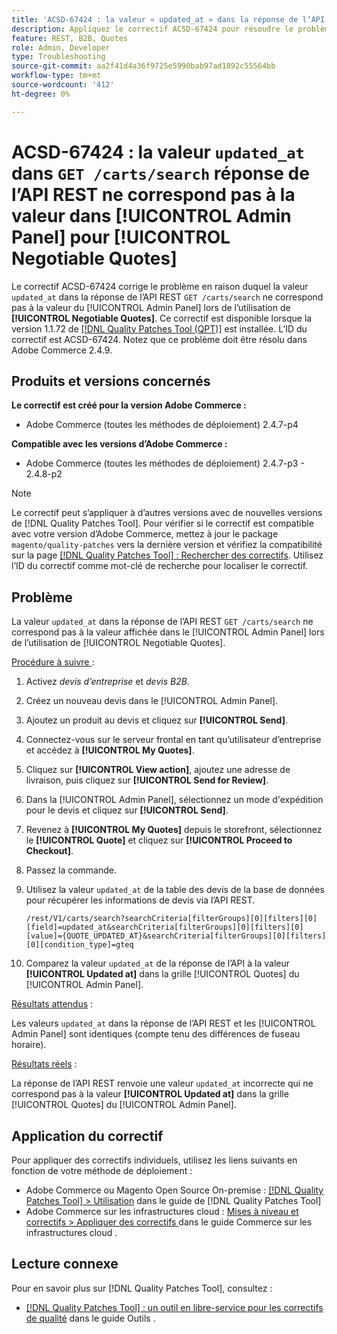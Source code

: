 ```yaml
---
title: 'ACSD-67424 : la valeur « updated_at » dans la réponse de l’API REST « GET /carts/search » ne correspond pas à la valeur dans [!UICONTROL Admin Panel] pour [!UICONTROL Negotiable Quotes]'
description: Appliquez le correctif ACSD-67424 pour résoudre le problème d’Adobe Commerce en raison duquel la valeur « updated_at » dans la réponse de l’API REST « GET /carts/search » ne correspond pas à la valeur du [!UICONTROL Admin Panel] lors de l’utilisation de [!UICONTROL Negotiable Quotes].
feature: REST, B2B, Quotes
role: Admin, Developer
type: Troubleshooting
source-git-commit: aa2f41d4a36f9725e5990bab97ad1892c55564bb
workflow-type: tm+mt
source-wordcount: '412'
ht-degree: 0%

---
```



# ACSD-67424 : la valeur `updated_at` dans `GET /carts/search` réponse de l’API REST ne correspond pas à la valeur dans [!UICONTROL Admin Panel] pour [!UICONTROL Negotiable Quotes]

Le correctif ACSD-67424 corrige le problème en raison duquel la valeur `updated_at` dans la réponse de l’API REST `GET /carts/search` ne correspond pas à la valeur du [!UICONTROL Admin Panel] lors de l’utilisation de **[!UICONTROL Negotiable Quotes]**. Ce correctif est disponible lorsque la version 1.1.72 de [[!DNL Quality Patches Tool (QPT)]](/help/tools/quality-patches-tool/quality-patches-tool-to-self-serve-quality-patches.md) est installée. L’ID du correctif est ACSD-67424. Notez que ce problème doit être résolu dans Adobe Commerce 2.4.9.

## Produits et versions concernés

**Le correctif est créé pour la version Adobe Commerce :**

* Adobe Commerce (toutes les méthodes de déploiement) 2.4.7-p4

**Compatible avec les versions d’Adobe Commerce :**

* Adobe Commerce (toutes les méthodes de déploiement) 2.4.7-p3 - 2.4.8-p2

>[!NOTE]
>
>Le correctif peut s’appliquer à d’autres versions avec de nouvelles versions de [!DNL Quality Patches Tool]. Pour vérifier si le correctif est compatible avec votre version d’Adobe Commerce, mettez à jour le package `magento/quality-patches` vers la dernière version et vérifiez la compatibilité sur la page [[!DNL Quality Patches Tool] : Rechercher des correctifs](https://experienceleague.adobe.com/tools/commerce-quality-patches/index.html). Utilisez l’ID du correctif comme mot-clé de recherche pour localiser le correctif.

## Problème

La valeur `updated_at` dans la réponse de l’API REST `GET /carts/search` ne correspond pas à la valeur affichée dans le [!UICONTROL Admin Panel] lors de l’utilisation de [!UICONTROL Negotiable Quotes].

<u>Procédure à suivre </u> :

1. Activez *devis d’entreprise* et *devis B2B*.
1. Créez un nouveau devis dans le [!UICONTROL Admin Panel].
1. Ajoutez un produit au devis et cliquez sur **[!UICONTROL Send]**.
1. Connectez-vous sur le serveur frontal en tant qu’utilisateur d’entreprise et accédez à **[!UICONTROL My Quotes]**.
1. Cliquez sur **[!UICONTROL View action]**, ajoutez une adresse de livraison, puis cliquez sur **[!UICONTROL Send for Review]**.
1. Dans la [!UICONTROL Admin Panel], sélectionnez un mode d&#39;expédition pour le devis et cliquez sur **[!UICONTROL Send]**.
1. Revenez à **[!UICONTROL My Quotes]** depuis le storefront, sélectionnez le **[!UICONTROL Quote]** et cliquez sur **[!UICONTROL Proceed to Checkout]**.
1. Passez la commande.
1. Utilisez la valeur `updated_at` de la table des devis de la base de données pour récupérer les informations de devis via l’API REST.

   ```
   /rest/V1/carts/search?searchCriteria[filterGroups][0][filters][0][field]=updated_at&searchCriteria[filterGroups][0][filters][0][value]={QUOTE_UPDATED_AT}&searchCriteria[filterGroups][0][filters][0][condition_type]=gteq
   ```

1. Comparez la valeur `updated_at` de la réponse de l’API à la valeur **[!UICONTROL Updated at]** dans la grille [!UICONTROL Quotes] du [!UICONTROL Admin Panel].

<u>Résultats attendus</u> :

Les valeurs `updated_at` dans la réponse de l’API REST et les [!UICONTROL Admin Panel] sont identiques (compte tenu des différences de fuseau horaire).

<u>Résultats réels</u> :

La réponse de l’API REST renvoie une valeur `updated_at` incorrecte qui ne correspond pas à la valeur **[!UICONTROL Updated at]** dans la grille [!UICONTROL Quotes] du [!UICONTROL Admin Panel].

## Application du correctif

Pour appliquer des correctifs individuels, utilisez les liens suivants en fonction de votre méthode de déploiement :

* Adobe Commerce ou Magento Open Source On-premise : [[!DNL Quality Patches Tool] > Utilisation](/help/tools/quality-patches-tool/usage.md) dans le guide de [!DNL Quality Patches Tool]
* Adobe Commerce sur les infrastructures cloud : [ Mises à niveau et correctifs > Appliquer des correctifs ](https://experienceleague.adobe.com/docs/commerce-cloud-service/user-guide/develop/upgrade/apply-patches.html) dans le guide Commerce sur les infrastructures cloud .

## Lecture connexe

Pour en savoir plus sur [!DNL Quality Patches Tool], consultez :

* [[!DNL Quality Patches Tool] : un outil en libre-service pour les correctifs de qualité](/help/tools/quality-patches-tool/quality-patches-tool-to-self-serve-quality-patches.md) dans le guide Outils .
